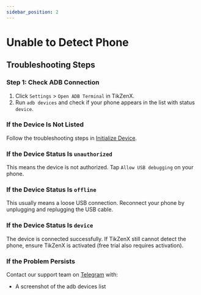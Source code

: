 ```yaml
---
sidebar_position: 2
---
```


# Unable to Detect Phone

## Troubleshooting Steps

### Step 1: Check ADB Connection

1. Click `Settings` > `Open ADB Terminal` in TikZenX.
2. Run `adb devices` and check if your phone appears in the list with status `device`.

### If the Device Is Not Listed

Follow the troubleshooting steps in [Initialize Device](../tutorial-basics/2.init-device.md).

### If the Device Status Is `unauthorized`

This means the device is not authorized. Tap `Allow USB debugging` on your phone.

### If the Device Status Is `offline`

This usually means a loose USB connection. Reconnect your phone by unplugging and replugging the USB cable.

### If the Device Status Is `device`

The device is connected successfully. If TikZenX still cannot detect the phone, ensure TikZenX is activated (free trial also requires activation).

### If the Problem Persists

Contact our support team on [Telegram](https://t.me/tikmatrix_support) with:

- A screenshot of the adb devices list
